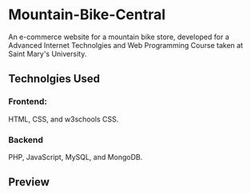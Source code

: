 # Mountain-Bike-Central
An e-commerce website for a mountain bike store, developed for a Advanced Internet Technolgies and Web Programming Course taken at Saint Mary's University.

## Technolgies Used
### Frontend:
HTML, CSS, and w3schools CSS.
### Backend
PHP, JavaScript, MySQL, and MongoDB.

## Preview

